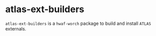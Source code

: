 atlas-ext-builders
=================

``atlas-ext-builders`` is a `hwaf-worch` package to build and install ``ATLAS`` externals.

